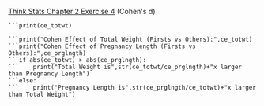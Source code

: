 [Think Stats Chapter 2 Exercise 4](http://greenteapress.com/thinkstats2/html/thinkstats2003.html#toc24) (Cohen's d)

```ce_totwt = CohenEffectSize(firsts.totalwgt_lb,others.totalwgt_lb)
```print(ce_totwt)

```print("Cohen Effect of Total Weight (Firsts vs Others):",ce_totwt)
```print("Cohen Effect of Pregnancy Length (Firsts vs Others):",ce_prglngth)
```if abs(ce_totwt) > abs(ce_prglngth):
```    print("Total Weight is",str(ce_totwt/ce_prglngth)+"x larger than Pregnancy Length")
```else:
```    print("Pregnancy Length is",str(ce_prglngth/ce_totwt)+"x larger than Total Weight")
